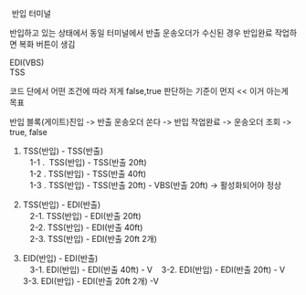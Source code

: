  반입 터미널

반입하고 있는 상태에서 동일 터미널에서 반출 운송오더가 수신된 경우 반입완료 작업하면 복화 버튼이 생김

EDI(VBS)  
TSS

코드 단에서 어떤 조건에 따라 저게 false,true 판단하는 기준이 먼지 << 이거 아는게 목표

반입 블록(게이트)진입 -> 반출 운송오더 쏜다 -> 반입 작업완료 -> 운송오더 조회 -> true, false

1. TSS(반입) - TSS(반출)   
   1-1 .  TSS(반입) - TSS(반출 20ft)  
   1-2 . TSS(반입) - TSS(반출 40ft)  
   1-3 . TSS(반입) - TSS(반출 20ft) - VBS(반출 20ft) -> 활성화되어야 정상  
  
2. TSS(반입) - EDI(반출)   
   2-1. TSS(반입) - EDI(반출 20ft)  
   2-2. TSS(반입) - EDI(반출 40ft)  
   2-3. TSS(반입) - EDI(반출 20ft 2개)  
  
3. EID(반입) - EDI(반출)  
   3-1. EDI(반입) - EDI(반출 40ft) - V
   3-2. EDI(반입) - EDI(반출 20ft)  - V
   3-3. EDI(반입) - EDI(반출 20ft 2개) -V